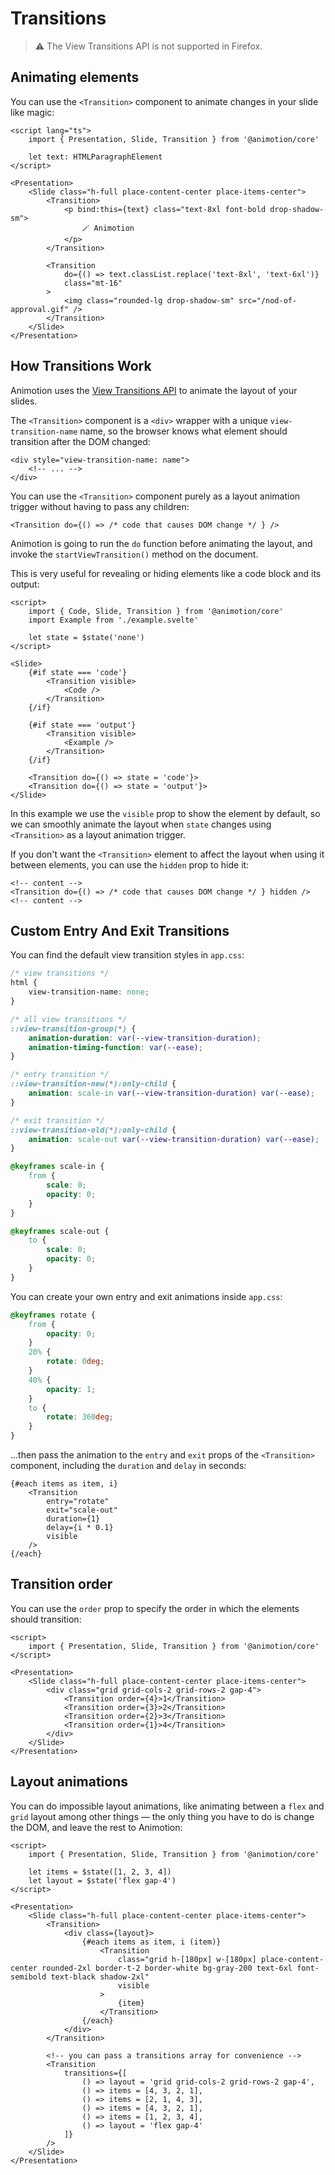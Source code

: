 <script lang="ts">
	import Transition from './transition.svelte'
	import TransitionOrder from './order.svelte'
	import LayoutAnimation from './layout.svelte'
</script>

# Transitions

> ⚠️ The View Transitions API is not supported in Firefox.

## Animating elements

You can use the `<Transition>` component to animate changes in your slide like magic:

<Transition />

```svelte
<script lang="ts">
	import { Presentation, Slide, Transition } from '@animotion/core'

	let text: HTMLParagraphElement
</script>

<Presentation>
	<Slide class="h-full place-content-center place-items-center">
		<Transition>
			<p bind:this={text} class="text-8xl font-bold drop-shadow-sm">
				🪄 Animotion
			</p>
		</Transition>

		<Transition
			do={() => text.classList.replace('text-8xl', 'text-6xl')}
			class="mt-16"
		>
			<img class="rounded-lg drop-shadow-sm" src="/nod-of-approval.gif" />
		</Transition>
	</Slide>
</Presentation>
```

## How Transitions Work

Animotion uses the [View Transitions API](https://developer.mozilla.org/en-US/docs/Web/API/View_Transition_API) to animate the layout of your slides.

The `<Transition>` component is a `<div>` wrapper with a unique `view-transition-name` name, so the browser knows what element should transition after the DOM changed:

```svelte
<div style="view-transition-name: name">
	<!-- ... -->
</div>
```

You can use the `<Transition>` component purely as a layout animation trigger without having to pass any children:

```svelte
<Transition do={() => /* code that causes DOM change */ } />
```

Animotion is going to run the `do` function before animating the layout, and invoke the `startViewTransition()` method on the document.

This is very useful for revealing or hiding elements like a code block and its output:

```svelte
<script>
	import { Code, Slide, Transition } from '@animotion/core'
	import Example from './example.svelte'

	let state = $state('none')
</script>

<Slide>
	{#if state === 'code'}
		<Transition visible>
			<Code />
		</Transition>
	{/if}

	{#if state === 'output'}
		<Transition visible>
			<Example />
		</Transition>
	{/if}

	<Transition do={() => state = 'code'}>
	<Transition do={() => state = 'output'}>
</Slide>
```

In this example we use the `visible` prop to show the element by default, so we can smoothly animate the layout when `state` changes using `<Transition>` as a layout animation trigger.

If you don't want the `<Transition>` element to affect the layout when using it between elements, you can use the `hidden` prop to hide it:

```svelte
<!-- content -->
<Transition do={() => /* code that causes DOM change */ } hidden />
<!-- content -->
```

## Custom Entry And Exit Transitions

You can find the default view transition styles in `app.css`:

```css
/* view transitions */
html {
	view-transition-name: none;
}

/* all view transitions */
::view-transition-group(*) {
	animation-duration: var(--view-transition-duration);
	animation-timing-function: var(--ease);
}

/* entry transition */
::view-transition-new(*):only-child {
	animation: scale-in var(--view-transition-duration) var(--ease);
}

/* exit transition */
::view-transition-old(*):only-child {
	animation: scale-out var(--view-transition-duration) var(--ease);
}

@keyframes scale-in {
	from {
		scale: 0;
		opacity: 0;
	}
}

@keyframes scale-out {
	to {
		scale: 0;
		opacity: 0;
	}
}
```

You can create your own entry and exit animations inside `app.css`:

```css
@keyframes rotate {
	from {
		opacity: 0;
	}
	20% {
		rotate: 0deg;
	}
	40% {
		opacity: 1;
	}
	to {
		rotate: 360deg;
	}
}
```

...then pass the animation to the `entry` and `exit` props of the `<Transition>` component, including the `duration` and `delay` in seconds:

```svelte
{#each items as item, i}
	<Transition
		entry="rotate"
		exit="scale-out"
		duration={1}
		delay={i * 0.1}
		visible
	/>
{/each}
```

## Transition order

You can use the `order` prop to specify the order in which the elements should transition:

<TransitionOrder />

```svelte
<script>
	import { Presentation, Slide, Transition } from '@animotion/core'
</script>

<Presentation>
	<Slide class="h-full place-content-center place-items-center">
		<div class="grid grid-cols-2 grid-rows-2 gap-4">
			<Transition order={4}>1</Transition>
			<Transition order={3}>2</Transition>
			<Transition order={2}>3</Transition>
			<Transition order={1}>4</Transition>
		</div>
	</Slide>
</Presentation>
```

## Layout animations

You can do impossible layout animations, like animating between a `flex` and `grid` layout among other things — the only thing you have to do is change the DOM, and leave the rest to Animotion:

<LayoutAnimation />

```svelte
<script>
	import { Presentation, Slide, Transition } from '@animotion/core'

	let items = $state([1, 2, 3, 4])
	let layout = $state('flex gap-4')
</script>

<Presentation>
	<Slide class="h-full place-content-center place-items-center">
		<Transition>
			<div class={layout}>
				{#each items as item, i (item)}
					<Transition
						class="grid h-[180px] w-[180px] place-content-center rounded-2xl border-t-2 border-white bg-gray-200 text-6xl font-semibold text-black shadow-2xl"
						visible
					>
						{item}
					</Transition>
				{/each}
			</div>
		</Transition>

		<!-- you can pass a transitions array for convenience -->
		<Transition
			transitions={[
				() => layout = 'grid grid-cols-2 grid-rows-2 gap-4',
				() => items = [4, 3, 2, 1],
				() => items = [2, 1, 4, 3],
				() => items = [4, 3, 2, 1],
				() => items = [1, 2, 3, 4],
				() => layout = 'flex gap-4'
			]}
		/>
	</Slide>
</Presentation>
```
